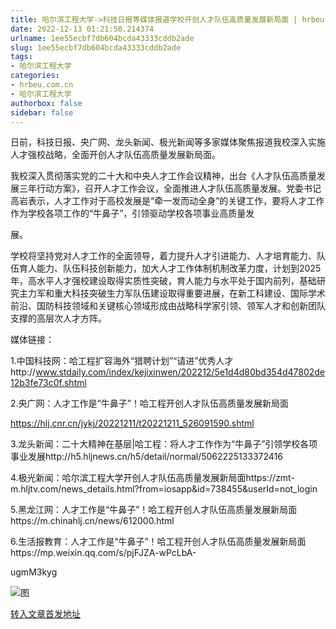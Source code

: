 ```yaml
---
title: 哈尔滨工程大学->科技日报等媒体报道学校开创人才队伍高质量发展新局面 | hrbeu.com.cn
date: 2022-12-13 01:21:50.214374
urlname: 1ee55ecbf7db604bcda43333cddb2ade
slug: 1ee55ecbf7db604bcda43333cddb2ade
tags: 
- 哈尔滨工程大学
categories:
- hrbeu.com.cn
- 哈尔滨工程大学
authorbox: false
sidebar: false
---
```

日前，科技日报、央广网、龙头新闻、极光新闻等多家媒体聚焦报道我校深入实施人才强校战略，全面开创人才队伍高质量发展新局面。

我校深入贯彻落实党的二十大和中央人才工作会议精神，出台《人才队伍高质量发展三年行动方案》，召开人才工作会议，全面推进人才队伍高质量发展。党委书记高岩表示，人才工作对于高校发展是“牵一发而动全身”的关键工作，要将人才工作作为学校各项工作的“牛鼻子”，引领驱动学校各项事业高质量发
<!--more-->
展。

学校将坚持党对人才工作的全面领导，着力提升人才引进能力、人才培育能力、队伍育人能力、队伍科技创新能力，加大人才工作体制机制改革力度，计划到2025年，高水平人才强校建设取得实质性突破，育人能力与水平处于国内前列，基础研究主力军和重大科技突破生力军队伍建设取得重要进展，在新工科建设、国际学术前沿、国防科技领域和关键核心领域形成由战略科学家引领、领军人才和创新团队支撑的高层次人才方阵。

媒体链接：

1.中国科技网：哈工程扩容海外“猎聘计划”“请进”优秀人才http://www.stdaily.com/index/kejixinwen/202212/5e1d4d80bd354d47802de12b3fe73c0f.shtml

2.央广网：人才工作是“牛鼻子”！哈工程开创人才队伍高质量发展新局面

https://hlj.cnr.cn/jykj/20221211/t20221211_526091590.shtml

3.龙头新闻：二十大精神在基层|哈工程：将人才工作作为“牛鼻子”引领学校各项事业发展http://h5.hljnews.cn/h5/detail/normal/5062225133372416

4.极光新闻：哈尔滨工程大学开创人才队伍高质量发展新局面https://zmt-m.hljtv.com/news_details.html?from=iosapp&id=738455&userId=not_login

5.黑龙江网：人才工作是“牛鼻子”！哈工程开创人才队伍高质量发展新局面https://m.chinahlj.cn/news/612000.html

6.生活报教育：人才工作是“牛鼻子”！哈工程开创人才队伍高质量发展新局面https://mp.weixin.qq.com/s/pjFJZA-wPcLbA-

ugmM3kyg

![图](http://gongxue.cn/__local/9/C0/0C/81C79DBA1F28E45FD831CB69B30_A4349E16_56297.jpg)

[转入文章首发地址](http://gongxue.cn/info/1141/73809.htm)